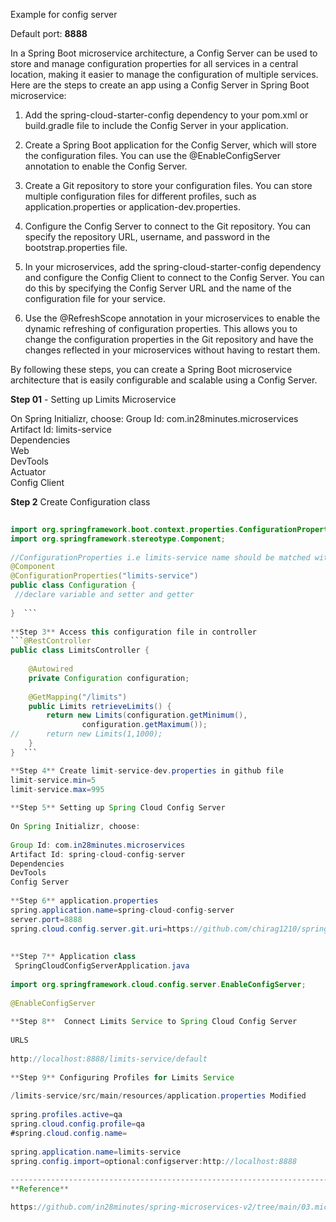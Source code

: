 Example for config server

Default port: **8888**

In a Spring Boot microservice architecture, a Config Server can be used to store and manage configuration properties for all services in a central location, making it easier to manage the configuration of multiple services. Here are the steps to create an app using a Config Server in Spring Boot microservice:

1. Add the spring-cloud-starter-config dependency to your pom.xml or build.gradle file to include the Config Server in your application.

2. Create a Spring Boot application for the Config Server, which will store the configuration files. You can use the @EnableConfigServer annotation to enable the Config Server.

3. Create a Git repository to store your configuration files. You can store multiple configuration files for different profiles, such as application.properties or application-dev.properties.

4. Configure the Config Server to connect to the Git repository. You can specify the repository URL, username, and password in the bootstrap.properties file.

5. In your microservices, add the spring-cloud-starter-config dependency and configure the Config Client to connect to the Config Server. You can do this by specifying the Config Server URL and the name of the configuration file for your service.

6. Use the @RefreshScope annotation in your microservices to enable the dynamic refreshing of configuration properties. This allows you to change the configuration properties in the Git repository and have the changes reflected in your microservices without having to restart them.

By following these steps, you can create a Spring Boot microservice architecture that is easily configurable and scalable using a Config Server.


**Step 01** - Setting up Limits Microservice

On Spring Initializr, choose:
Group Id: com.in28minutes.microservices  
Artifact Id: limits-service  
Dependencies  
Web  
DevTools  
Actuator  
Config Client  

**Step 2** Create Configuration class  
```                             Configuration.java  
  
import org.springframework.boot.context.properties.ConfigurationProperties;  
import org.springframework.stereotype.Component;  
  
//ConfigurationProperties i.e limits-service name should be matched with github file i.e limit-service-dev.properties    
@Component  
@ConfigurationProperties("limits-service")   
public class Configuration {  
 //declare variable and setter and getter  
  
}  ```
  
**Step 3** Access this configuration file in controller  
```@RestController  
public class LimitsController {  
  
	@Autowired  
	private Configuration configuration;  
  
	@GetMapping("/limits")  
	public Limits retrieveLimits() {  
		return new Limits(configuration.getMinimum(),   
				configuration.getMaximum());  
//		return new Limits(1,1000);  
	}  
}  ```

**Step 4** Create limit-service-dev.properties in github file  
limit-service.min=5  
limit-service.max=995  
  
**Step 5** Setting up Spring Cloud Config Server  
  
On Spring Initializr, choose:  
  
Group Id: com.in28minutes.microservices  
Artifact Id: spring-cloud-config-server  
Dependencies  
DevTools  
Config Server  
  
**Step 6** application.properties  
spring.application.name=spring-cloud-config-server  
server.port=8888  
spring.cloud.config.server.git.uri=https://github.com/chirag1210/springcloudconfiguration  
  
  
**Step 7** Application class   
 SpringCloudConfigServerApplication.java  
  
import org.springframework.cloud.config.server.EnableConfigServer;  
  
@EnableConfigServer  
  
**Step 8**  Connect Limits Service to Spring Cloud Config Server  
  
URLS  
  
http://localhost:8888/limits-service/default  
  
**Step 9** Configuring Profiles for Limits Service  
  
/limits-service/src/main/resources/application.properties Modified  
  
spring.profiles.active=qa  
spring.cloud.config.profile=qa  
#spring.cloud.config.name=  
  
spring.application.name=limits-service  
spring.config.import=optional:configserver:http://localhost:8888  
  
----------------------------------------------------------------------------------
**Reference** 

https://github.com/in28minutes/spring-microservices-v2/tree/main/03.microservices















